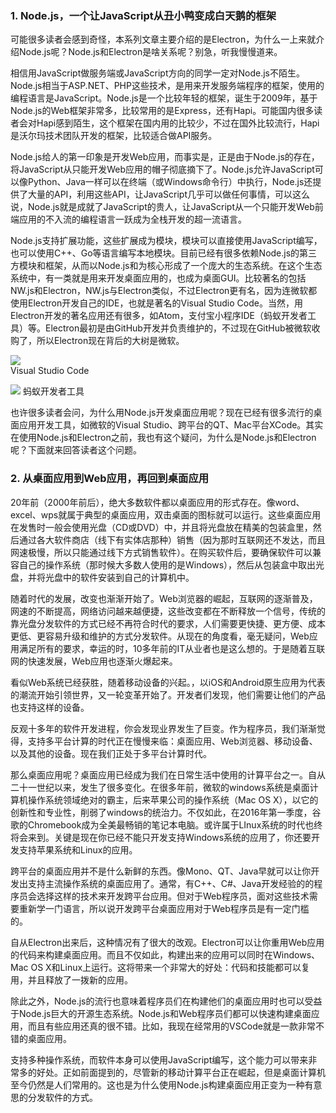 ### 1. Node.js，一个让JavaScript从丑小鸭变成白天鹅的框架

可能很多读者会感到奇怪，本系列文章主要介绍的是Electron，为什么一上来就介绍Node.js呢？Node.js和Electron是啥关系呢？别急，听我慢慢道来。

相信用JavaScript做服务端或JavaScript方向的同学一定对Node.js不陌生。Node.js相当于ASP.NET、PHP这些技术，是用来开发服务端程序的框架，使用的编程语言是JavaScript。Node.js是一个比较年轻的框架，诞生于2009年，基于Node.js的Web框架非常多，比较常用的是Express，还有Hapi。可能国内很多读者会对Hapi感到陌生，这个框架在国内用的比较少，不过在国外比较流行，Hapi是沃尔玛技术团队开发的框架，比较适合做API服务。

Node.js给人的第一印象是开发Web应用，而事实是，正是由于Node.js的存在，将JavaScript从只能开发Web应用的帽子彻底摘下了。Node.js允许JavaScript可以像Python、Java一样可以在终端（或Windows命令行）中执行，Node.js还提供了大量的API，利用这些API，让JavaScript几乎可以做任何事情，可以这么说，Node.js就是成就了JavaScript的贵人，让JavaScript从一个只能开发Web前端应用的不入流的编程语言一跃成为全栈开发的超一流语言。

Node.js支持扩展功能，这些扩展成为模块，模块可以直接使用JavaScript编写，也可以使用C++、Go等语言编写本地模块。目前已经有很多依赖Node.js的第三方模块和框架，从而以Node.js和为核心形成了一个庞大的生态系统。在这个生态系统中，有一类就是用来开发桌面应用的，也成为桌面GUI。比较著名的包括NW.js和Electron，NW.js与Electron类似，不过Electron更有名，因为连微软都使用Electron开发自己的IDE，也就是著名的Visual Studio Code。当然，用Electron开发的著名应用还有很多，如Atom，支付宝小程序IDE（蚂蚁开发者工具）等。Electron最初是由GitHub开发并负责维护的，不过现在GitHub被微软收购了，所以Electron现在背后的大树是微软。

![](https://images.gitbook.cn/19717b10-a3ac-11e8-99c1-bd24c427c523)      
Visual Studio Code

![](https://images.gitbook.cn/b7f21c40-a3ac-11e8-99c1-bd24c427c523)
蚂蚁开发者工具

也许很多读者会问，为什么用Node.js开发桌面应用呢？现在已经有很多流行的桌面应用开发工具，如微软的Visual Studio、跨平台的QT、Mac平台XCode。其实在使用Node.js和Electron之前，我也有这个疑问，为什么是Node.js和Electron呢？下面就来回答读者这个问题。


### 2. 从桌面应用到Web应用，再回到桌面应用

20年前（2000年前后），绝大多数软件都以桌面应用的形式存在。像word、excel、wps就属于典型的桌面应用，双击桌面的图标就可以运行。这些桌面应用在发售时一般会使用光盘（CD或DVD）中，并且将光盘放在精美的包装盒里，然后通过各大软件商店（线下有实体店那种）销售（因为那时互联网还不发达，而且网速极慢，所以只能通过线下方式销售软件）。在购买软件后，要确保软件可以兼容自己的操作系统（那时候大多数人使用的是Windows），然后从包装盒中取出光盘，并将光盘中的软件安装到自己的计算机中。

随着时代的发展，改变也渐渐开始了。Web浏览器的崛起，互联网的逐渐普及，网速的不断提高，网络访问越来越便捷，这些改变都在不断释放一个信号，传统的靠光盘分发软件的方式已经不再符合时代的要求，人们需要更快捷、更方便、成本更低、更容易升级和维护的方式分发软件。从现在的角度看，毫无疑问，Web应用满足所有的要求，幸运的时，10多年前的IT从业者也是这么想的。于是随着互联网的快速发展，Web应用也逐渐火爆起来。

看似Web系统已经获胜，随着移动设备的兴起。，以iOS和Android原生应用为代表的潮流开始引领世界，又一轮变革开始了。开发者们发现，他们需要让他们的产品也支持这样的设备。

反观十多年的软件开发进程，你会发现业界发生了巨变。作为程序员，我们渐渐觉得，支持多平台计算的时代正在慢慢来临：桌面应用、Web浏览器、移动设备、以及其他的设备。现在我们正处于多平台计算时代。

那么桌面应用呢？桌面应用已经成为我们在日常生活中使用的计算平台之一。自从二十一世纪以来，发生了很多变化。在很多年前，微软的windows系统是桌面计算机操作系统领域绝对的霸主，后来苹果公司的操作系统（Mac OS X），以它的创新性和专业性，削弱了windows的统治力。不仅如此，在2016年第一季度，谷歌的Chromebook成为全美最畅销的笔记本电脑。或许属于LInux系统的时代也终将会来到。关键是现在你已经不能只开发支持Windows系统的应用了，你还要开发支持苹果系统和Linux的应用。

跨平台的桌面应用并不是什么新鲜的东西。像Mono、QT、Java早就可以让你开发出支持主流操作系统的桌面应用了。通常，有C++、C#、Java开发经验的的程序员会选择这样的技术来开发跨平台应用。但对于Web程序员，面对这些技术需要重新学一门语言，所以说开发跨平台桌面应用对于Web程序员是有一定门槛的。


自从Electron出来后，这种情况有了很大的改观。Electron可以让你重用Web应用的代码来构建桌面应用。而且不仅如此，构建出来的应用可以同时在Windows、Mac OS X和Linux上运行。这将带来一个非常大的好处：代码和技能都可以复用，并且释放了一拨新的应用。

除此之外，Node.js的流行也意味着程序员们在构建他们的桌面应用时也可以受益于Node.js巨大的开源生态系统。Node.js和Web程序员们都可以快速构建桌面应用，而且有些应用还真的很不错。比如，我现在经常用的VSCode就是一款非常不错的桌面应用。

支持多种操作系统，而软件本身可以使用JavaScript编写，这个能力可以带来非常多的好处。正如前面提到的，尽管新的移动计算平台正在崛起，但是桌面计算机至今仍然是人们常用的。这也是为什么使用Node.js构建桌面应用正变为一种有意思的分发软件的方式。
